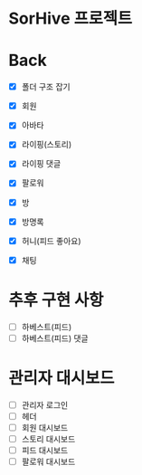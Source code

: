 # SorHive 프로젝트


# Back

- [x] 폴더 구조 잡기
- [x] 회원
- [x] 아바타
- [x] 라이핑(스토리)
- [x] 라이핑 댓글
- [x] 팔로워
- [x] 방
- [x] 방명록
- [x] 허니(피드 좋아요)
- [x] 채팅


# 추후 구현 사항
- [ ] 하베스트(피드)
- [ ] 하베스트(피드) 댓글

# 관리자 대시보드
- [ ] 관리자 로그인
- [ ] 헤더
- [ ] 회원 대시보드
- [ ] 스토리 대시보드
- [ ] 피드 대시보드
- [ ] 팔로워 대시보드
